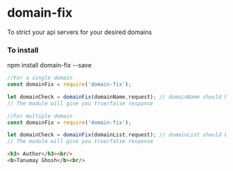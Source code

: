 # domain-fix
To strict your api servers for your desired domains

### To install
npm install domain-fix --save


``` javascript
//For a single domain
const domainFix = require('domain-fix');

let domainCheck = domainFix(domainName,request); // domainName should be a string; request is the request parameter coming from your UI
// The module will give you true/false response
```

``` javascript
//For multiple domain
const domainFix = require('domain-fix');

let domainCheck = domainFix(domainList,request); // domainList should be an array of domains you want to allow; request is the request parameter coming from your UI
// The module will give you true/false response
```

``` html
<h3> Author</h3><br/>
<b>Tanumay Ghosh</b><br/>

```